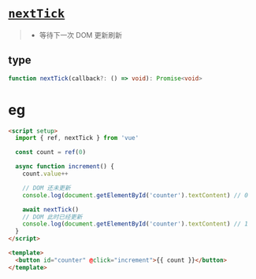 # [`nextTick`](https://cn.vuejs.org/api/general.html#nexttick)

> - 等待下一次 DOM 更新刷新

## type

```ts
function nextTick(callback?: () => void): Promise<void>
```

# eg

```html
<script setup>
  import { ref, nextTick } from 'vue'

  const count = ref(0)

  async function increment() {
    count.value++

    // DOM 还未更新
    console.log(document.getElementById('counter').textContent) // 0

    await nextTick()
    // DOM 此时已经更新
    console.log(document.getElementById('counter').textContent) // 1
  }
</script>

<template>
  <button id="counter" @click="increment">{{ count }}</button>
</template>
```
